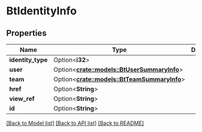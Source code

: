 # BtIdentityInfo

## Properties

Name | Type | Description | Notes
------------ | ------------- | ------------- | -------------
**identity_type** | Option<**i32**> |  | [optional]
**user** | Option<[**crate::models::BtUserSummaryInfo**](BTUserSummaryInfo.md)> |  | [optional]
**team** | Option<[**crate::models::BtTeamSummaryInfo**](BTTeamSummaryInfo.md)> |  | [optional]
**href** | Option<**String**> |  | [optional]
**view_ref** | Option<**String**> |  | [optional]
**id** | Option<**String**> |  | [optional]

[[Back to Model list]](../README.md#documentation-for-models) [[Back to API list]](../README.md#documentation-for-api-endpoints) [[Back to README]](../README.md)


